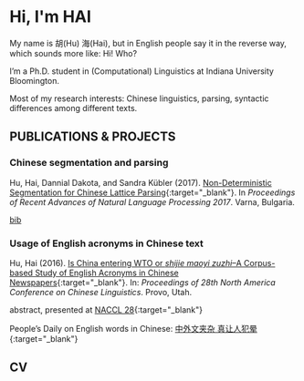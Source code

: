 # Hi, I'm HAI

My name is 胡(Hu) 海(Hai), but in English people say it in the reverse way, which sounds more like: Hi! Who?
 
I’m a Ph.D. student in (Computational) Linguistics at Indiana University Bloomington. 
 
Most of my research interests: Chinese linguistics, parsing, syntactic differences among different texts.  

## PUBLICATIONS & PROJECTS

### Chinese segmentation and parsing

Hu, Hai, Dannial Dakota, and Sandra Kübler (2017). [Non-Deterministic Segmentation for Chinese Lattice Parsing](http://acl-bg.org/proceedings/2017/RANLP%202017/pdf/RANLP043.pdf){:target="_blank"}. In *Proceedings of Recent Advances of Natural Language Processing 2017*. Varna, Bulgaria.

[bib](projects/ranlp2017.bib)


### Usage of English acronyms in Chinese text

Hu, Hai (2016). [Is China entering WTO or *shijie maoyi zuzhi*–A Corpus-based Study of English Acronyms in Chinese Newspapers](https://arxiv.org/abs/1711.06895){:target="_blank"}. In: *Proceedings of 28th North America Conference on Chinese Linguistics*. Provo, Utah.

abstract, presented at [NACCL 28](http://www.chineselinguistics.byu.edu/){:target="_blank"}

People’s Daily on English words in Chinese: [中外文夹杂 真让人犯晕](http://paper.people.com.cn/rmrb/html/2017-03/20/nw.D110000renmrb_20170320_7-01.htm){:target="_blank"}

## CV



